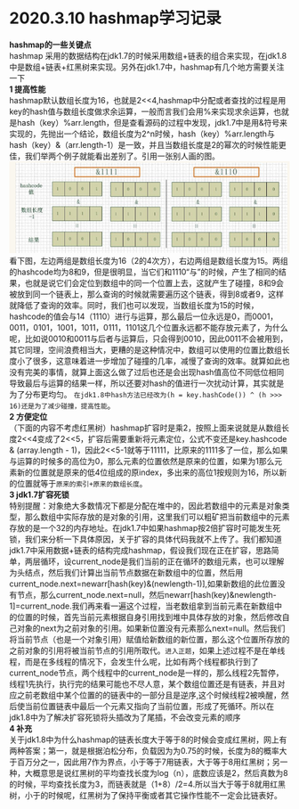 # 2020.3.10 hashmap学习记录  

**hashmap的一些关键点**  
hashmap 采用的数据结构在jdk1.7的时候采用数组+链表的组合来实现，在jdk1.8中是数组+链表+红黑树来实现。另外在jdk1.7中，hashmap有几个地方需要关注一下  
**1 提高性能**  
hashmap默认数组长度为16，也就是2<<4,hashmap中分配或者查找的过程是用key的hash值与数组长度做求余运算，一般而言我们会用%来实现求余运算，也就是hash（key）%arr.length，但是查看源码的过程中发现，jdk1.7中是用&符号来实现的，先抛出一个结论，数组长度为2^n时候，hash（key）%arr.length与hash（key）&（arr.length-1）是一致，并且当数组长度是2的幂次的时候性能更佳，我们举两个例子就能看出差别了。引用一张别人画的图。
![alt 属性文本](https://github.com/781303842/Mainstudy/blob/master/hashmap.png)
看下图，左边两组是数组长度为16（2的4次方），右边两组是数组长度为15。两组的hashcode均为8和9，但是很明显，当它们和1110“与”的时候，产生了相同的结果，也就是说它们会定位到数组中的同一个位置上去，这就产生了碰撞，8和9会被放到同一个链表上，那么查询的时候就需要遍历这个链表，得到8或者9，这样就降低了查询的效率。同时，我们也可以发现，当数组长度为15的时候，hashcode的值会与14（1110）进行与运算，那么最后一位永远是0，而0001，0011，0101，1001，1011，0111，1101这几个位置永远都不能存放元素了，为什么呢，比如说0010和0011与后者与运算后，只会得到0010，因此0011不会被用到，其它同理，空间浪费相当大，更糟的是这种情况中，数组可以使用的位置比数组长度小了很多，这意味着进一步增加了碰撞的几率，减慢了查询的效率。就算如此也没有完美的事情，就算上面这么做了过后也还是会出现hash值高位不同低位相同导致最后与运算的结果一样，所以还要对hash的值进行一次扰动计算，其实就是为了分布更均匀。  `在jdk1.8中hash方法已经改为(h = key.hashCode()) ^ (h >>> 16)还是为了减少碰撞，提高性能`。  
**2 方便定位**  
（下面的内容不考虑红黑树）hashmap扩容时是乘2，按照上面来说就是从数组长度2<<4变成了2<<5，扩容后需要重新将元素定位，公式不变还是key.hashcode & (array.length - 1)，因此2<<5-1就等于11111，比原来的1111多了一位，那么如果与运算的时候多的高位为0，那么元素的位置依然是原来的位置，如果为1那么元素新的位置就是原来的低4位组成的原index，多出来的高位1按规则为16，所以新的位置就等于`原来的索引+原来的数组长度`。  
**3 jdk1.7扩容死锁**  
特别提醒：对象绝大多数情况下都是分配在堆中的，因此若数组中的元素是对象类型，那么数组中实际存放的是对象的引用，这里我们可以粗矿把当前数组中的元素存放的是一个32的内存地址。在jdk1.7中如果hashmap按2倍扩容时可能发生死锁，我们来分析一下具体原因，关于扩容的具体代码我就不上传了。我们都知道jdk1.7中采用数据+链表的结构完成hashmap，假设我们现在正在扩容，思路简单，两层循环，设current_node是我们当前的正在循环的数组元素，也可以理解为头结点，然后我们计算出当前节点数据在新数组中的位置，然后用current_node.next=newarr[hash(key)&(newlength-1)],如果新数组的此位置没有节点，那么current_node.next=null，然后newarr[hash(key)&newlength-1]=current_node.我们再来看一遍这个过程，当老数组拿到当前元素在新数组中的位置的时候，首先当前元素根据自身引用找到堆中具体存放的对象，然后修改自己对象的next为之前对象的引用。如果新位置没有元素那么next=null。然后我们将当前节点（也是一个对象引用）赋值给新数组的新位置，那么这个位置所存放的之前对象的引用将被当前节点的引用所取代。`进入正题`，如果上述过程不是在单线程，而是在多线程的情况下，会发生什么呢，比如有两个线程都执行到了current_node节点，两个线程中的current_node是一样的，那么线程2先暂停，线程1先执行，执行完的结果可能也不尽人意，某个数组位置还是有链表，并且对应之前老数组中某个位置的的链表中的一部分且是逆序,这个时候线程2被唤醒，然后使当前位置链表中最后一个元素又指向了当前位置，形成了死循环。所以在jdk1.8中为了解决扩容死锁将头插改为了尾插，不会改变元素的顺序  
**4 补充**  
关于jdk1.8中为什么hashmap的链表长度大于等于8的时候会变成红黑树，网上有两种答案；第一，就是根据泊松分布，负载因为为0.75的时候，长度为8的概率大于百万分之一，因此用7作为界点，小于等于7用链表，大于等于8用红黑树；另一种，大概意思是说红黑树的平均查找长度为log（n），底数应该是2，然后真数为8的时候，平均查找长度为3，而链表就是（1+8）/2=4.所以当大于等于8就用红黑树，小于的时候呢，红黑树为了保持平衡或者其它操作性能不一定会比链表好。

